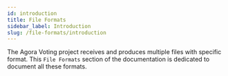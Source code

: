 ```yaml
---
id: introduction
title: File Formats
sidebar_label: Introduction
slug: /file-formats/introduction
---
```


The Agora Voting project receives and produces multiple files with specific
format. This `File Formats` section of the documentation is dedicated to
document all these formats.